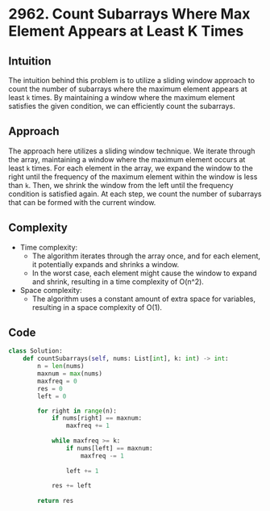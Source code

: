 # 2962. Count Subarrays Where Max Element Appears at Least K Times

## Intuition
The intuition behind this problem is to utilize a sliding window approach to count the number of subarrays where the maximum element appears at least `k` times. By maintaining a window where the maximum element satisfies the given condition, we can efficiently count the subarrays.

## Approach
The approach here utilizes a sliding window technique. We iterate through the array, maintaining a window where the maximum element occurs at least `k` times. For each element in the array, we expand the window to the right until the frequency of the maximum element within the window is less than `k`. Then, we shrink the window from the left until the frequency condition is satisfied again. At each step, we count the number of subarrays that can be formed with the current window.

## Complexity
- Time complexity:
  - The algorithm iterates through the array once, and for each element, it potentially expands and shrinks a window.
  - In the worst case, each element might cause the window to expand and shrink, resulting in a time complexity of O(n^2).
- Space complexity:
  - The algorithm uses a constant amount of extra space for variables, resulting in a space complexity of O(1).

## Code
```python
class Solution:
    def countSubarrays(self, nums: List[int], k: int) -> int:
        n = len(nums)
        maxnum = max(nums)
        maxfreq = 0
        res = 0
        left = 0

        for right in range(n):
            if nums[right] == maxnum:
                maxfreq += 1
            
            while maxfreq >= k:
                if nums[left] == maxnum:
                    maxfreq -= 1
                
                left += 1
            
            res += left
                    
        return res
```